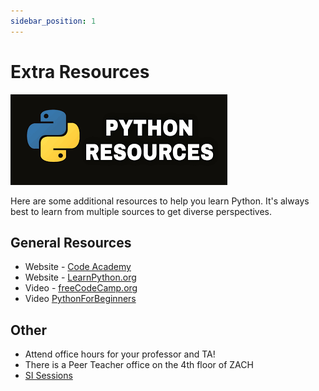 ```yaml
---
sidebar_position: 1
---
```


# Extra Resources

![PythonResources](/img/python-resources.png)

Here are some additional resources to help you learn Python. It's always best to learn from multiple sources to get diverse perspectives.

## General Resources

- Website - [Code Academy](https://www.codecademy.com/learn/learn-python-3)
- Website - [LearnPython.org](https://www.learnpython.org/)
- Video - [freeCodeCamp.org](https://www.youtube.com/watch?v=rfscVS0vtbw)
- Video [PythonForBeginners](https://youtu.be/kqtD5dpn9C8)

## Other

- Attend office hours for your professor and TA!
- There is a Peer Teacher office on the 4th floor of ZACH
- [SI Sessions](https://asc.tamu.edu/Supplemental-Instruction/Find-an-SI-Session)

